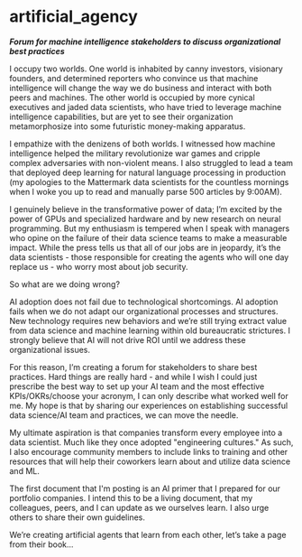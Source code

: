 # artificial_agency
_**Forum for machine intelligence stakeholders to discuss organizational best practices**_

I occupy two worlds. One world is inhabited by canny investors, visionary founders, and determined reporters who convince us that machine intelligence will change the way we do business and interact with both peers and machines. The other world is occupied by more cynical executives and jaded data scientists, who have tried to leverage machine intelligence capabilities, but are yet to see their organization metamorphosize into some futuristic money-making apparatus.

I empathize with the denizens of both worlds. I witnessed how machine intelligence helped the military revolutionize war games and cripple complex adversaries with non-violent means. I also struggled to lead a team that deployed deep learning for natural language processing in production (my apologies to the Mattermark data scientists for the countless mornings when I woke you up to read and manually parse 500 articles by 9:00AM). 

I genuinely believe in the transformative power of data; I’m excited by the power of GPUs and specialized hardware and by new research on neural programming. But my enthusiasm is tempered when I speak with managers who opine on the failure of their data science teams to make a measurable impact. While the press tells us that all of our jobs are in jeopardy, it’s the data scientists - those responsible for creating the agents who will one day replace us - who worry most about job security. 

So what are we doing wrong?

AI adoption does not fail due to technological shortcomings. AI adoption fails when we do not adapt our organizational processes and structures. New technology requires new behaviors and we’re still trying extract value from data science and machine learning within old bureaucratic strictures. I strongly believe that AI will not drive ROI until we address these organizational issues. 

For this reason, I’m creating a forum for stakeholders to share best practices. Hard things are really hard - and while I wish I could just prescribe the best way to set up your AI team and the most effective KPIs/OKRs/choose your acronym, I can only describe what worked well for me. My hope is that by sharing our experiences on establishing successful data science/AI team and practices, we can move the needle.

My ultimate aspiration is that companies transform every employee into a data scientist. Much like they once adopted "engineering cultures." As such, I also encourage community members to include links to training and other resources that will help their coworkers learn about and utilize data science and ML. 

The first document that I'm posting is an AI primer that I prepared for our portfolio companies. I intend this to be a living document, that my colleagues, peers, and I can update as we ourselves learn. I also urge others to share their own guidelines.

We’re creating artificial agents that learn from each other, let’s take a page from their book...
